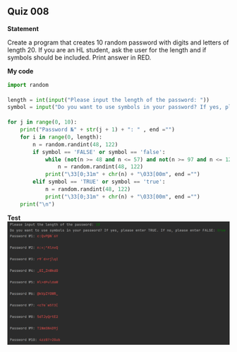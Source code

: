 ## Quiz 008
**Statement**

Create a program that creates 10 random password with digits and letters of length 20. If you are an HL student, ask the user for the length and if symbols should be included. Print answer in RED.

**My code**
```.py
import random

length = int(input("Please input the length of the password: "))
symbol = input("Do you want to use symbols in your password? If yes, please enter TRUE. If no, please enter FALSE: ")

for j in range(0, 10):
    print("Password №" + str(j + 1) + ": " , end ="")
    for i in range(0, length):
        n = random.randint(48, 122)
        if symbol == 'FALSE' or symbol == 'false':
            while (not(n >= 48 and n <= 57) and not(n >= 97 and n <= 122)) and not(n >= 65 and n <= 90):
                n = random.randint(48, 122)
            print("\33[0;31m" + chr(n) + "\033[00m", end ="")
        elif symbol == 'TRUE' or symbol == 'true':
            n = random.randint(48, 122)
            print("\33[0;31m" + chr(n) + "\033[00m", end ="")
    print("\n")
```
**Test**
![](https://raw.githubusercontent.com/2024sabuhiabbasov/Unit-1/main/Quizzes/Images/Quiz%20007.png)
